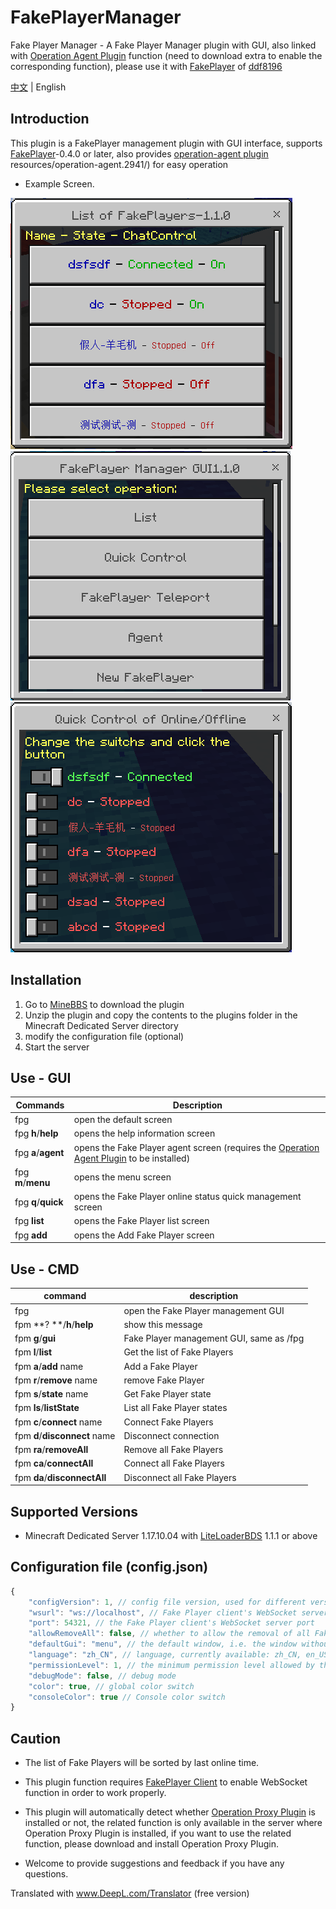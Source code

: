 # FakePlayerManager

Fake Player Manager - A Fake Player Manager plugin with GUI, also linked with [Operation Agent Plugin](https://www.minebbs.com/resources/operation-agent.2941/) function (need to download extra to enable the corresponding function), please use it with [FakePlayer](https://github.com/ddf8196/FakePlayer) of [ddf8196](https://github.com/ddf8196)

[中文](README_cn.md) | English

## Introduction

This plugin is a FakePlayer management plugin with GUI interface, supports [FakePlayer](https://github.com/ddf8196/FakePlayer)-0.4.0 or later, also provides [operation-agent plugin](https://www.minebbs.com/) resources/operation-agent.2941/) for easy operation

* Example Screen.

![avatar](./Assests/List_en.png)
![avatar](./Assests/Menu_en.png)
![avatar](./Assests/Quick_en.png)

## Installation

1. Go to [MineBBS](https://www.minebbs.com/resources/fakeplayermanager-gui.2945/) to download the plugin
2. Unzip the plugin and copy the contents to the plugins folder in the Minecraft Dedicated Server directory
3. modify the configuration file (optional)
4. Start the server


## Use - GUI
|Commands|Description|
|-|-|
|fpg |open the default screen|
|fpg **h**/**help** |opens the help information screen|
|fpg **a**/**agent** |opens the Fake Player agent screen (requires the [Operation Agent Plugin](https://www.minebbs.com/resources/operation-agent.2941/) to be installed)|
|fpg **m**/**menu** |opens the menu screen|
|fpg **q**/**quick** |opens the Fake Player online status quick management screen|
|fpg **list** |opens the Fake Player list screen|
|fpg **add** |opens the Add Fake Player screen|


## Use - CMD
|command|description|
|--|--|
| fpg |open the Fake Player management GUI |
| fpm **? **/**h**/**help** | show this message |
| fpm **g**/**gui** | Fake Player management GUI, same as /fpg |
| fpm **l**/**list** | Get the list of Fake Players |
| fpm **a**/**add** name | Add a Fake Player |
| fpm **r**/**remove** name | remove Fake Player |
| fpm **s**/**state** name | Get Fake Player state |
| fpm **ls**/**listState** | List all Fake Player states |
| fpm **c**/**connect** name | Connect Fake Players |
| fpm **d**/**disconnect** name | Disconnect connection |
| fpm **ra**/**removeAll** | Remove all Fake Players |
| fpm **ca**/**connectAll** | Connect all Fake Players |
| fpm **da**/**disconnectAll** | Disconnect all Fake Players |

## Supported Versions

* Minecraft Dedicated Server 1.17.10.04 with [LiteLoaderBDS](https://www.minebbs.com/resources/liteloader.2059/) 1.1.1 or above


## Configuration file (config.json)

```javascript
{
    "configVersion": 1, // config file version, used for different versions of configuration files compatible with updates, do not modify
    "wsurl": "ws://localhost", // Fake Player client's WebSocket server address, generally do not need to modify
    "port": 54321, // the Fake Player client's WebSocket server port
    "allowRemoveAll": false, // whether to allow the removal of all Fake Player commands (to prevent misuse)
    "defaultGui": "menu", // the default window, i.e. the window without any parameters
    "language": "zh_CN", // language, currently available: zh_CN, en_US, contributions welcome
    "permissionLevel": 1, // the minimum permission level allowed by the command, 0 is for all users, 1 is for administrators
    "debugMode": false, // debug mode
    "color": true, // global color switch
    "consoleColor": true // Console color switch
}
```

## Caution
* The list of Fake Players will be sorted by last online time.

* This plugin function requires [FakePlayer Client](https://github.com/ddf8196/FakePlayer) to enable WebSocket function in order to work properly.

* This plugin will automatically detect whether [Operation Proxy Plugin](https://www.minebbs.com/resources/operation-agent.2941/) is installed or not, the related function is only available in the server where Operation Proxy Plugin is installed, if you want to use the related function, please download and install Operation Proxy Plugin.

* Welcome to provide suggestions and feedback if you have any questions.


Translated with www.DeepL.com/Translator (free version)